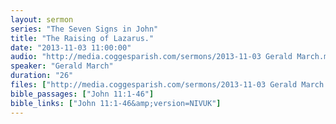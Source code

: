 ```yaml
---
layout: sermon
series: "The Seven Signs in John"
title: "The Raising of Lazarus."
date: "2013-11-03 11:00:00"
audio: "http://media.coggesparish.com/sermons/2013-11-03 Gerald March.mp3"
speaker: "Gerald March"
duration: "26"
files: ["http://media.coggesparish.com/sermons/2013-11-03 Gerald March.pdf"]
bible_passages: ["John 11:1-46"]
bible_links: ["John 11:1-46&amp;version=NIVUK"]
---
```

